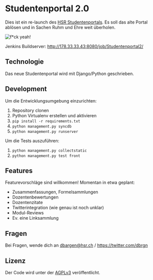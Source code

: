 Studentenportal 2.0
===================

Dies ist ein re-launch des [HSR Studentenportals](http://studentenportal.ch).
Es soll das alte Portal ablösen und in Sachen Ruhm und Ehre weit überholen.

![f\*ck yeah!](http://s3.amazonaws.com/kym-assets/entries/icons/original/000/001/987/fyeah.jpg)

Jenkins Buildserver: http://178.33.33.43:8080/job/Studentenportal2/


Technologie
-----------

Das neue Studentenportal wird mit Django/Python geschrieben.


Development
-----------

Um die Entwicklungsumgebung einzurichten:

 1. Repository clonen
 2. Python Virtualenv erstellen und aktivieren
 3. `pip install -r requirements.txt`
 4. `python management.py syncdb`
 5. `python management.py runserver`


Um die Tests auszuführen:

 1. `python management.py collectstatic`
 2. `python management.py test front`


Features
--------

Featurevorschläge sind willkommen! Momentan in etwa geplant:

 * Zusammenfassungen, Formelsammlungen
 * Dozentenbewertungen
 * Dozentenzitate
 * Twitterintegration (wie genau ist noch unklar)
 * Modul-Reviews
 * Ev. eine Linksammlung


Fragen
------

Bei Fragen, wende dich an dbargen@hsr.ch / https://twitter.com/dbrgn


Lizenz
------

Der Code wird unter der [AGPLv3](http://www.gnu.org/licenses/agpl-3.0.html) veröffentlicht.
